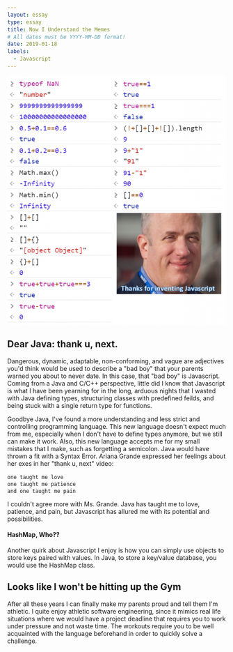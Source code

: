 ```yaml
---
layout: essay
type: essay
title: Now I Understand the Memes
# All dates must be YYYY-MM-DD format!
date: 2019-01-18
labels:
  - Javascript
---
```


<img class="ui left floated image" src="../images/javascriptmeme.png">

##  Dear Java: thank u, next. 

Dangerous, dynamic, adaptable, non-conforming, and vague are adjectives you'd think would be used to describe a "bad boy" that your parents warned you about to never date. In this case, that "bad boy" is Javascript. Coming from a Java and C/C++ perspective, little did I know that Javascript is what I have been yearning for in the long, arduous nights that I wasted with Java defining types, structuring classes with predefined feilds, and being stuck with a single return type for functions.

Goodbye Java, I've found a more understanding and less strict and controlling programming language. This new language doesn't expect much from me, especially when I don't have to define types anymore, but we still can make it work. Also, this new language accepts me for my small mistakes that I make, such as forgetting a semicolon. Java would have thrown a fit with a Syntax Error. Ariana Grande expressed her feelings about her exes in her "thank u, next" video: 

```
one taught me love
one taught me patience
and one taught me pain
```

I couldn't agree more with Ms. Grande. Java has taught me to love, patience, and pain, but Javascript has allured me with its potential and possibilities. 

#### HashMap, Who??

Another quirk about Javascript I enjoy is how you can simply use objects to store keys paired with values. In Java, to store a key/value database, you would use the HashMap class.



## Looks like I won't be hitting up the Gym

After all these years I can finally make my parents proud and tell them I'm athletic. I quite enjoy athletic software engineering, since it mimics real life situations where we would have a project deadline that requires you to work under pressure and not waste time. The workouts require you to be well acquainted with the language beforehand in order to quickly solve a challenge. 
